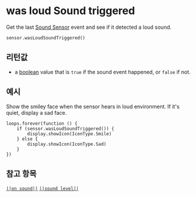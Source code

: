 # was loud Sound triggered

Get the last [Sound Sensor](https://www.seeedstudio.com/edu/grove-zero.html "Grove Zero Sound Sensor") event and see if it detected a loud sound.

```sig
sensor.wasLoudSoundTriggered()
```

## 리턴값

* a [boolean](/types/boolean) value that is `true` if the sound event happened, or `false` if not.

## 예시

Show the smiley face when the sensor hears in loud environment. If it's quiet, display a sad face.

```blocks
loops.forever(function () {
    if (sensor.wasLoudSoundTriggered()) {
        display.showIcon(IconType.Smile)
    } else {
        display.showIcon(IconType.Sad)
    }
})
```

## 참고 항목

[`||on sound||`](/reference/sensor/on-loud-sound) [`||sound level||`](/reference/sensor/sound-level)